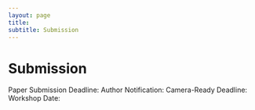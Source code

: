 ```yaml
---
layout: page
title: 
subtitle: Submission
---
```


# Submission
Paper Submission Deadline:
Author Notification:
Camera-Ready Deadline: 
Workshop Date: 
